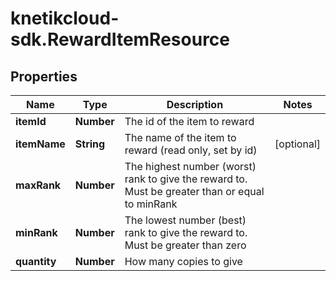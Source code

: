 # knetikcloud-sdk.RewardItemResource

## Properties
Name | Type | Description | Notes
------------ | ------------- | ------------- | -------------
**itemId** | **Number** | The id of the item to reward | 
**itemName** | **String** | The name of the item to reward (read only, set by id) | [optional] 
**maxRank** | **Number** | The highest number (worst) rank to give the reward to. Must be greater than or equal to minRank | 
**minRank** | **Number** | The lowest number (best) rank to give the reward to. Must be greater than zero | 
**quantity** | **Number** | How many copies to give | 


